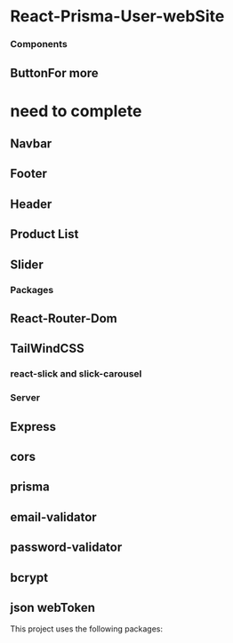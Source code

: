 # React-Prisma-User-webSite

### Components

## ButtonFor more
# need to complete
## Navbar

## Footer

## Header

## Product List

## Slider


### Packages

## React-Router-Dom

## TailWindCSS

### react-slick and slick-carousel

### Server

## Express

## cors

## prisma

## email-validator

## password-validator

## bcrypt

## json webToken


This project uses the following packages:

